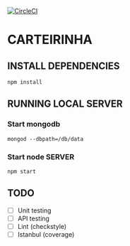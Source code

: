 [![CircleCI](https://circleci.com/gh/carloseduleal/carteirinha.svg?style=svg)](https://circleci.com/gh/carloseduleal/carteirinha)

# CARTEIRINHA

## INSTALL DEPENDENCIES

```
npm install
```

## RUNNING LOCAL SERVER

### Start mongodb
```
mongod --dbpath=/db/data
```

### Start node SERVER
```
npm start
```

## TODO

- [ ] Unit testing
- [ ] API testing
- [ ] Lint (checkstyle)
- [ ] Istanbul (coverage)
